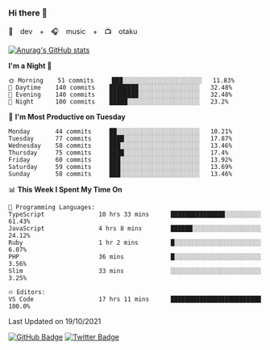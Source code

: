 ### Hi there 👋

🚀　dev　+　🎧　music　+　📺　otaku


[![Anurag's GitHub stats](https://github-readme-stats.vercel.app/api?username=koheitasaka&count_private=true&show_icons=true&theme=monokai)](https://github.com/koheitasaka/github-readme-stats)

<!--START_SECTION:waka-->
**I'm a Night 🦉** 

```text
🌞 Morning    51 commits     ███░░░░░░░░░░░░░░░░░░░░░░   11.83% 
🌆 Daytime    140 commits    ████████░░░░░░░░░░░░░░░░░   32.48% 
🌃 Evening    140 commits    ████████░░░░░░░░░░░░░░░░░   32.48% 
🌙 Night      100 commits    █████░░░░░░░░░░░░░░░░░░░░   23.2%

```
📅 **I'm Most Productive on Tuesday** 

```text
Monday       44 commits     ██░░░░░░░░░░░░░░░░░░░░░░░   10.21% 
Tuesday      77 commits     ████░░░░░░░░░░░░░░░░░░░░░   17.87% 
Wednesday    58 commits     ███░░░░░░░░░░░░░░░░░░░░░░   13.46% 
Thursday     75 commits     ████░░░░░░░░░░░░░░░░░░░░░   17.4% 
Friday       60 commits     ███░░░░░░░░░░░░░░░░░░░░░░   13.92% 
Saturday     59 commits     ███░░░░░░░░░░░░░░░░░░░░░░   13.69% 
Sunday       58 commits     ███░░░░░░░░░░░░░░░░░░░░░░   13.46%

```


📊 **This Week I Spent My Time On** 

```text
💬 Programming Languages: 
TypeScript               10 hrs 33 mins      ███████████████░░░░░░░░░░   61.43% 
JavaScript               4 hrs 8 mins        ██████░░░░░░░░░░░░░░░░░░░   24.12% 
Ruby                     1 hr 2 mins         █░░░░░░░░░░░░░░░░░░░░░░░░   6.07% 
PHP                      36 mins             █░░░░░░░░░░░░░░░░░░░░░░░░   3.56% 
Slim                     33 mins             ░░░░░░░░░░░░░░░░░░░░░░░░░   3.25%

🔥 Editors: 
VS Code                  17 hrs 11 mins      █████████████████████████   100.0%

```


 Last Updated on 19/10/2021
<!--END_SECTION:waka-->

[![GitHub Badge](https://img.shields.io/badge/GitHub-100000?style=for-the-badge&logo=github&logoColor=white)](https://github.com/koheitasaka)
[![Twitter Badge](https://img.shields.io/badge/Twitter-1DA1F2?style=for-the-badge&logo=twitter&logoColor=white)](https://twitter.com/sleep_asleep_)
